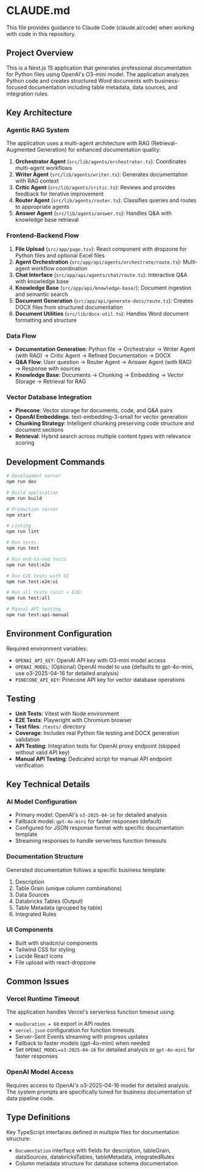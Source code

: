# CLAUDE.md

This file provides guidance to Claude Code (claude.ai/code) when working with code in this repository.

## Project Overview

This is a Next.js 15 application that generates professional documentation for Python files using OpenAI's O3-mini model. The application analyzes Python code and creates structured Word documents with business-focused documentation including table metadata, data sources, and integration rules.

## Key Architecture

### Agentic RAG System
The application uses a multi-agent architecture with RAG (Retrieval-Augmented Generation) for enhanced documentation quality:

1. **Orchestrator Agent** (`src/lib/agents/orchestrator.ts`): Coordinates multi-agent workflows
2. **Writer Agent** (`src/lib/agents/writer.ts`): Generates documentation with RAG context
3. **Critic Agent** (`src/lib/agents/critic.ts`): Reviews and provides feedback for iterative improvement
4. **Router Agent** (`src/lib/agents/router.ts`): Classifies queries and routes to appropriate agents
5. **Answer Agent** (`src/lib/agents/answer.ts`): Handles Q&A with knowledge base retrieval

### Frontend-Backend Flow
1. **File Upload** (`src/app/page.tsx`): React component with dropzone for Python files and optional Excel files
2. **Agent Orchestration** (`src/app/api/agents/orchestrate/route.ts`): Multi-agent workflow coordination
3. **Chat Interface** (`src/app/api/agents/chat/route.ts`): Interactive Q&A with knowledge base
4. **Knowledge Base** (`src/app/api/knowledge-base/`): Document ingestion and semantic search
5. **Document Generation** (`src/app/api/generate-docs/route.ts`): Creates DOCX files from structured documentation
6. **Document Utilities** (`src/lib/docx-util.ts`): Handles Word document formatting and structure

### Data Flow
- **Documentation Generation**: Python file → Orchestrator → Writer Agent (with RAG) → Critic Agent → Refined Documentation → DOCX
- **Q&A Flow**: User question → Router Agent → Answer Agent (with RAG) → Response with sources
- **Knowledge Base**: Documents → Chunking → Embedding → Vector Storage → Retrieval for RAG

### Vector Database Integration
- **Pinecone**: Vector storage for documents, code, and Q&A pairs
- **OpenAI Embeddings**: text-embedding-3-small for vector generation
- **Chunking Strategy**: Intelligent chunking preserving code structure and document sections
- **Retrieval**: Hybrid search across multiple content types with relevance scoring

## Development Commands

```bash
# Development server
npm run dev

# Build application
npm run build

# Production server
npm start

# Linting
npm run lint

# Run tests
npm run test

# Run end-to-end tests
npm run test:e2e

# Run E2E tests with UI
npm run test:e2e:ui

# Run all tests (unit + E2E)
npm run test:all

# Manual API testing
npm run test:api-manual
```

## Environment Configuration

Required environment variables:
- `OPENAI_API_KEY`: OpenAI API key with O3-mini model access
- `OPENAI_MODEL`: (Optional) OpenAI model to use (defaults to gpt-4o-mini, use o3-2025-04-16 for detailed analysis)
- `PINECONE_API_KEY`: Pinecone API key for vector database operations

## Testing

- **Unit Tests**: Vitest with Node environment
- **E2E Tests**: Playwright with Chromium browser
- **Test files**: `/tests/` directory
- **Coverage**: Includes real Python file testing and DOCX generation validation
- **API Testing**: Integration tests for OpenAI proxy endpoint (skipped without valid API key)
- **Manual API Testing**: Dedicated script for manual API endpoint verification

## Key Technical Details

### AI Model Configuration
- Primary model: OpenAI's `o3-2025-04-16` for detailed analysis
- Fallback model: `gpt-4o-mini` for faster responses (default)
- Configured for JSON response format with specific documentation template
- Streaming responses to handle serverless function timeouts

### Documentation Structure
Generated documentation follows a specific business template:
1. Description
2. Table Grain (unique column combinations)
3. Data Sources
4. Databricks Tables (Output)
5. Table Metadata (grouped by table)
6. Integrated Rules

### UI Components
- Built with shadcn/ui components
- Tailwind CSS for styling
- Lucide React icons
- File upload with react-dropzone

## Common Issues

### Vercel Runtime Timeout
The application handles Vercel's serverless function timeout using:
- `maxDuration = 60` export in API routes
- `vercel.json` configuration for function timeouts
- Server-Sent Events streaming with progress updates
- Fallback to faster models (gpt-4o-mini) when needed
- Set `OPENAI_MODEL=o3-2025-04-16` for detailed analysis or `gpt-4o-mini` for faster responses

### OpenAI Model Access
Requires access to OpenAI's o3-2025-04-16 model for detailed analysis. The system prompts are specifically tuned for business documentation of data pipeline code.

## Type Definitions

Key TypeScript interfaces defined in multiple files for documentation structure:
- `Documentation` interface with fields for description, tableGrain, dataSources, databricksTables, tableMetadata, integratedRules
- Column metadata structure for database schema documentation